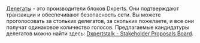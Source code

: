 [Делегаты](introduction/blockproducer) - это производители блоков Dxperts. Они подтверждают транзакции и обеспечивают безопасность сети. Вы можете проголосовать за стольких делегатов, за скольких пожелаете, и все они получат одинаковое количество голосов. Предлагаемые кандидатуры делегатов можно найти здесь: [Dxpertstalk - Stakeholder Proposals Board](https://dxpertscommunity.com).